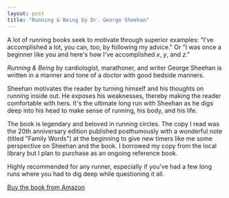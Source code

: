 ```yaml
---
layout: post
title: "Running & Being by Dr. George Sheehan"
---
```


A lot of running books seek to motivate through superior examples: "I've accomplished a lot, you can, too, by following my advice." Or "I was once a beginner like you and here's how I've accomplished _x_, _y_, and _z_."

_Running & Being_ by cardiologist, marathoner, and writer George Sheehan is written in a manner and tone of a doctor with good bedside manners.

Sheehan motivates the reader by turning himself and his thoughts on running inside out. He exposes his weaknesses, thereby making the reader comfortable with hers. It's the ultimate long run with Sheehan as he digs deep into his head to make sense of running, his body, and his life.

The book is legendary and beloved in running circles. The copy I read was the 20th anniversary edition published posthumously with a wonderful note (titled "Family Words") at the beginning to give new timers like me some perspective on Sheehan and the book. I borrowed my copy from the local library but I plan to purchase as an ongoing reference book.

Highly recommended for any runner, especially if you've had a few long runs where you had to dig deep while questioning it all.

[Buy the book from Amazon](http://www.amazon.com/Running-Being-Experience-George-Sheehan/dp/1623362539/ref=sr_1_1?ie=UTF8&qid=1447625805&sr=8-1&keywords=running+%26+being)